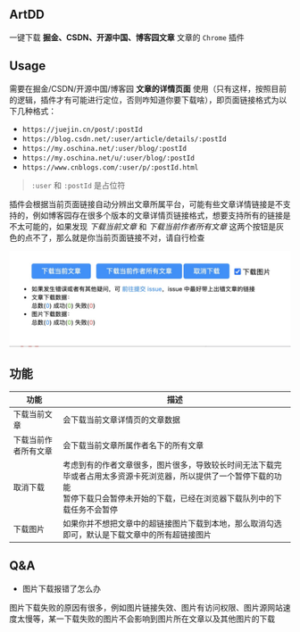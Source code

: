 ## ArtDD

一键下载 **掘金、CSDN、开源中国、博客园文章** 文章的 `Chrome` 插件

## Usage

需要在掘金/CSDN/开源中国/博客园 **文章的详情页面** 使用（只有这样，按照目前的逻辑，插件才有可能进行定位，否则咋知道你要下载啥），即页面链接格式为以下几种格式：

- `https://juejin.cn/post/:postId`
- `https://blog.csdn.net/:user/article/details/:postId`
- `https://my.oschina.net/:user/blog/:postId`
- `https://my.oschina.net/u/:user/blog/:postId`
- `https://www.cnblogs.com/:user/p/:postId.html`

>`:user` 和 `:postId` 是占位符

插件会根据当前页面链接自动分辨出文章所属平台，可能有些文章详情链接是不支持的，例如博客园存在很多个版本的文章详情页链接格式，想要支持所有的链接是不太可能的，如果发现 *下载当前文章* 和 *下载当前作者所有文章* 这两个按钮是灰色的点不了，那么就是你当前页面链接不对，请自行检查

![img](images/thumb.jpg)

## 功能

|功能|描述|
|---|---|
|下载当前文章|会下载当前文章详情页的文章数据|
|下载当前作者所有文章|会下载当前文章所属作者名下的所有文章|
|取消下载|考虑到有的作者文章很多，图片很多，导致较长时间无法下载完毕或者占用太多资源卡死浏览器，所以提供了一个暂停下载的功能<br>暂停下载只会暂停未开始的下载，已经在浏览器下载队列中的下载任务不会暂停|
|下载图片|如果你并不想把文章中的超链接图片下载到本地，那么取消勾选即可，默认是下载文章中的所有超链接图片|

## Q&A

- 图片下载报错了怎么办

图片下载失败的原因有很多，例如图片链接失效、图片有访问权限、图片源网站速度太慢等，某一下载失败的图片不会影响到图片所在文章以及其他图片的下载

